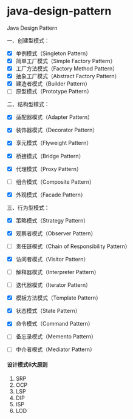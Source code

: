 # java-design-pattern
Java Design Pattern

一、创建型模式：
- [x] 单例模式（Singleton Pattern）
- [x] 简单工厂模式（Simple Factory Pattern）
- [x] 工厂方法模式（Factory Method Pattern）
- [x] 抽象工厂模式（Abstract Factory Pattern）
- [x] 建造者模式（Builder Pattern）
- [ ] 原型模式（Prototype Pattern）

二、结构型模式：
- [x] 适配器模式（Adapter Pattern）
- [x] 装饰器模式（Decorator Pattern）
- [x] 享元模式（Flyweight Pattern）
- [x] 桥接模式（Bridge Pattern）
- [x] 代理模式（Proxy Pattern）
- [ ] 组合模式（Composite Pattern）
- [x] 外观模式（Facade Pattern）


三、行为型模式：
- [x] 策略模式（Strategy Pattern）
- [x] 观察者模式（Observer Pattern）
- [ ] 责任链模式（Chain of Responsibility Pattern）
- [x] 访问者模式（Visitor Pattern）
- [ ] 解释器模式（Interpreter Pattern）
- [ ] 迭代器模式（Iterator Pattern）
- [x] 模板方法模式（Template Pattern）
- [x] 状态模式（State Pattern）
- [x] 命令模式（Command Pattern）
- [ ] 备忘录模式（Memento Pattern）
- [ ] 中介者模式（Mediator Pattern）


#### 设计模式6大原则
1. SRP
2. OCP
3. LSP
4. DIP
5. ISP
6. LOD